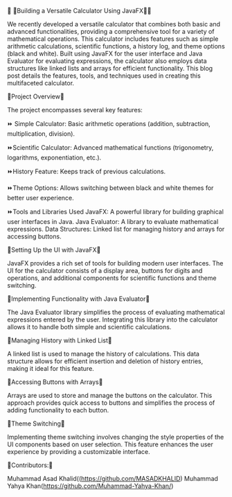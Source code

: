 🚀 🚀Building a Versatile Calculator Using JavaFX🚀🚀



We recently developed a versatile calculator that combines both basic and advanced functionalities, providing a comprehensive tool for a variety of mathematical operations. This calculator includes features such as simple arithmetic calculations, scientific functions, a history log, and theme options (black and white). Built using JavaFX for the user interface and Java Evaluator for evaluating expressions, the calculator also employs data structures like linked lists and arrays for efficient functionality. This blog post details the features, tools, and techniques used in creating this multifaceted calculator.



🚀Project Overview🚀



The project encompasses several key features:

⏩ Simple Calculator: Basic arithmetic operations (addition, subtraction, multiplication, division). 

⏩Scientific Calculator: Advanced mathematical functions (trigonometry, logarithms, exponentiation, etc.). 

⏩History Feature: Keeps track of previous calculations. 

⏩Theme Options: Allows switching between black and white themes for better user experience. 

⏩Tools and Libraries Used JavaFX: A powerful library for building graphical user interfaces in Java. Java Evaluator: A library to evaluate mathematical expressions. Data Structures: Linked list for managing history and arrays for accessing buttons.





🚀Setting Up the UI with JavaFX🚀



JavaFX provides a rich set of tools for building modern user interfaces. The UI for the calculator consists of a display area, buttons for digits and operations, and additional components for scientific functions and theme switching.



🚀Implementing Functionality with Java Evaluator🚀



The Java Evaluator library simplifies the process of evaluating mathematical expressions entered by the user. Integrating this library into the calculator allows it to handle both simple and scientific calculations.



🚀Managing History with Linked List🚀



A linked list is used to manage the history of calculations. This data structure allows for efficient insertion and deletion of history entries, making it ideal for this feature.

🚀Accessing Buttons with Arrays🚀



Arrays are used to store and manage the buttons on the calculator. This approach provides quick access to buttons and simplifies the process of adding functionality to each button.



🚀Theme Switching🚀



Implementing theme switching involves changing the style properties of the UI components based on user selection. This feature enhances the user experience by providing a customizable interface.



🚀Contributors:🚀



Muhammad Asad Khalid((https://github.com/MASADKHALID) Muhammad Yahya Khan(https://github.com/Muhammad-Yahya-Khan/)

